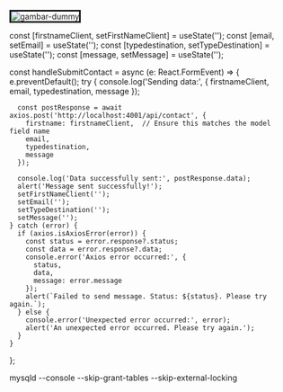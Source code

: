<Image
                      src={guiderPerson.pictPerson}
                      w="150px"
                      h="150px"
                      borderRadius="50%"
                      objectFit="cover"
                      position="absolute"
                      top="0"
                      left="50%"
                      transform="translate(-50%, -30%)"
                      border="3px solid grey"
                      boxShadow="0 0 10px rgba(0, 0, 0, 0.1)"
                      zIndex="100"
                      alt="gambar-dummy"
                    />

<!-- REST API CONTACT FORM -->
const [firstnameClient, setFirstNameClient] = useState('');
  const [email, setEmail] = useState('');
  const [typedestination, setTypeDestination] = useState('');
  const [message, setMessage] = useState('');

  const handleSubmitContact = async (e: React.FormEvent) => {
    e.preventDefault();
    try {
      console.log('Sending data:', {
        firstnameClient,
        email,
        typedestination,
        message
      });

      const postResponse = await axios.post('http://localhost:4001/api/contact', {
        firstname: firstnameClient,  // Ensure this matches the model field name
        email,
        typedestination,
        message
      });

      console.log('Data successfully sent:', postResponse.data);
      alert('Message sent successfully!');
      setFirstNameClient('');
      setEmail('');
      setTypeDestination('');
      setMessage('');
    } catch (error) {
      if (axios.isAxiosError(error)) {
        const status = error.response?.status;
        const data = error.response?.data;
        console.error('Axios error occurred:', {
          status,
          data,
          message: error.message
        });
        alert(`Failed to send message. Status: ${status}. Please try again.`);
      } else {
        console.error('Unexpected error occurred:', error);
        alert('An unexpected error occurred. Please try again.');
      }
    }
  };

  mysqld --console --skip-grant-tables --skip-external-locking